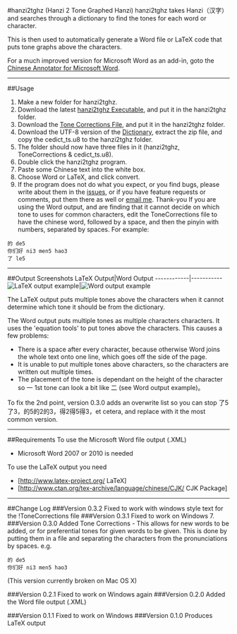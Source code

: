 #hanzi2tghz (Hanzi 2 Tone Graphed Hanzi)
hanzi2tghz takes Hanzi（汉字）and searches through a dictionary to find the tones for each word or character. 

This is then used to automatically generate a Word file or LaTeX code that puts tone graphs above the characters.

For a much improved version for Microsoft Word as an add-in, goto the [Chinese Annotator for Microsoft Word](https://twighk.github.io/tghz-word-tone-annotator/).

----

##Usage
1. Make a new folder for hanzi2tghz.
2. Download the latest [hanzi2tghz Executable](https://raw.githubusercontent.com/twighk/hanzi2tghz/master/hanzi2tghz/bin/Debug/hanzi2tghz.exe), and put it in the hanzi2tghz folder.
3. Download the [Tone Corrections File](https://raw.githubusercontent.com/twighk/hanzi2tghz/master/hanzi2tghz/bin/Debug/ToneCorrections.txt), and put it in the hanzi2tghz folder.
4. Download the UTF-8 version of the [Dictionary](http://www.mdbg.net/chindict/chindict.php?page=cedict), extract the zip file, and copy the cedict_ts.u8 to the hanzi2tghz folder.
5. The folder should now have three files in it (hanzi2tghz, ToneCorrections & cedict_ts.u8).
6. Double click the hanzi2tghz program.
7. Paste some Chinese text into the white box. 
8. Choose Word or LaTeX, and click convert.
9. If the program does not do what you expect, or you find bugs, please write about them in the [issues](https://github.com/twighk/hanzi2tghz/issues), or if you have feature requests or comments, put them there as well or [email me](http://www.google.com/recaptcha/mailhide/d?k=01NPKkqVdpvGCxT19t2FK-Zw==&c=nCA8B1q_gIq9ORG1LB4DfW-z0SdUwQXlicZ-lR7pil8= ). Thank-you 
If you are using the Word output, and are finding that it cannot decide on which tone to uses for common characters, edit the ToneCorrections file to have the chinese word, followed by a space, and then the pinyin with numbers, separated by spaces. For example: 
```
的 de5
你们好 ni3 men5 hao3
了 le5
```
----


##Output Screenshots
LaTeX Output|Word Output
------------|-----------
![LaTeX output example](http://hanzi2tghz.googlecode.com/files/OutputLaTeX.png)|![Word output example](http://hanzi2tghz.googlecode.com/files/Word2007%20output.png)

The LaTeX output puts multiple tones above the characters when it cannot determine which tone it should be from the dictionary.

The Word output puts multiple tones as multiple characters characters. It uses the 'equation tools' to put tones above the characters. This causes a few problems:
  * There is a space after every character, because otherwise Word joins the whole text onto one line, which goes off the side of the page. 
  * It is unable to put multiple tones above characters, so the characters are written out multiple times.
  * The placement of the tone is dependant on the height of the character so 一 1st tone can look a bit like 二 (see Word output example)。

To fix the 2nd point, version 0.3.0 adds an overwrite list so you can stop 了5了3，的5的2的3，得2得5得3，et cetera, and replace with it the most common version.


----


##Requirements
To use the Microsoft Word file output (.XML)
  * Microsoft Word 2007 or 2010 is needed

To use the LaTeX output you need 
  * [http://www.latex-project.org/ LaTeX]
  * [http://www.ctan.org/tex-archive/language/chinese/CJK/ CJK Package]


----


##Change Log
###Version 0.3.2
Fixed to work with windows style text for the !ToneCorrections file
###Version 0.3.1
Fixed to work on Windows 7.
###Version 0.3.0
Added Tone Corrections - This allows for new words to be added, or for preferential tones for given words to be given. This is done by putting them in a file and separating the characters from the pronunciations by spaces. e.g. 
```
的 de5
你们好 ni3 men5 hao3
```
(This version currently broken on Mac OS X)



###Version 0.2.1
Fixed to work on Windows again
###Version 0.2.0
Added the Word file output (.XML)



###Version 0.1.1
Fixed to work on Windows
###Version 0.1.0
Produces LaTeX output
